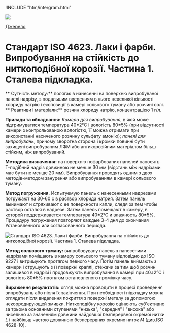 !INCLUDE "htm/intergram.html"

![](https://chart.googleapis.com/chart?chs=180x180&amp;cht=qr&amp;chl=https://pp.vokov.tk/standarts/%D0%A1%D1%82%D0%B0%D0%BD%D0%B4%D0%B0%D1%80%D1%82_ISO_4623_%D0%9B%D0%B0%D0%BA%D0%B8_%D1%96_%D1%84%D0%B0%D1%80%D0%B1%D0%B8_%D0%92%D0%B8%D0%BF%D1%80%D0%BE%D0%B1%D1%83%D0%B2%D0%B0%D0%BD%D0%BD%D1%8F_%D0%BD%D0%B0_%D1%81%D1%82%D1%96%D0%B9%D0%BA%D1%96%D1%81%D1%82%D1%8C_%D0%B4%D0%BE_%D0%BD%D0%B8%D1%82%D0%BA%D0%BE%D0%BF%D0%BE%D0%B4%D1%96%D0%B1%D0%BD%D0%BE%D1%97_%D0%BA%D0%BE%D1%80%D0%BE%D0%B7%D1%96%D1%97_%D0%A7%D0%B0%D1%81%D1%82%D0%B8%D0%BD%D0%B0_1_%D0%A1%D1%82%D0%B0%D0%BB%D0%B5%D0%B2%D0%B0_%D0%BF%D1%96%D0%B4%D0%BA%D0%BB%D0%B0%D0%B4%D0%BA%D0%B0.html) 

[Джерело](http://vseokraskah.net/standart-iso-4623 "Permalink to Стандарт ISO 4623. Лаки и краски. Испытание на стойкость к нитевидной коррозии. Часть 1. Стальная подложка.")

# Стандарт ISO 4623. Лаки і фарби. Випробування на стійкість до ниткоподібної корозії. Частина 1. Сталева підкладка.
** Сутність методу:** полягає в нанесенні на поверхню випробуваної панелі надрізу, з подальшим введенням в нього невеликої кількості хлориду натрію і експозиції в камері сольового туману або розчині солі.
** Реактиви і матеріали:** розчин хлориду натрію, концентрацією 1 г/л.

**Прилади та обладнання:** _Камера для випробування_, в якій може підтримуватися температура 40±2°С і вологість 80±5% (при відсутності камери з контрольованою вологістю, її можна отримати при використанні насиченого розчину сульфату амонію); _панелі для випробувань_, причому зворотна сторона і кромки повинні бути захищені випробуваним ЛФМ або антикорозійним матеріалом більш стійким, ніж випробуваний.

**Методика визначення:** на поверхню пофарбованих панелей наносять Т-подібний надріз довжиною не менше 30 мм (відстань між надрізами має бути не менше 20 мм). Випробування проводять одним з двох методів-методом занурення або випробуванням в камері сольового туману.

**Метод погружения.** Испытуемую панель с нанесенными надрезами погружают на  30-60 с в раствор хлорида натрия. Затем панель вынимают и стряхивают с ее поверхности капли, следя за тем чтобы раствор остался в надрезе. Затем панель помещают в камеру, в которой поддерживается температура 40±2°С и влажность 80±5%. Процедуру погружения повторяют каждые 3-4 дня до окончания  Установленного или согласованного периода.

![Стандарт ISO 4623. Лаки і фарби. Випробування на стійкість до ниткоподібної корозії. Частина 1. Сталева підкладка.][1]

**Метод сольового туману:** випробовувану панель з нанесеними надрізами поміщають в камеру сольового туману відповідно до ISO 9227 і витримують протягом певного часу. Потім панель виймають з камери і струшують з її поверхні краплі, стежачи за тим щоб розчин залишився в надрізі і продовжують випробування в камері при 40±2°С і вологість 80±5% протягом встановленого проміжку часу.

**Вираження результатів:** огляд можна проводити в процесі проведення випробувань або після їх закінчення. При необхідності підкладку можна оглядати після видалення покриття з поверхні металу за допомогою некорродирующей змивки. Ниткоподібну корозію оцінюють суб'єктивно за трьома основними ступенями "низька", "середня" і "висока" або чисельно за значенням довжини найдовшої безперервної окремої нитки _L_ і найбільш частою довжиною безперервних окремих ниток _М_ (див.ISO 4628-10).

[1]: /img/ISO-4623.jpg "Стандарт ISO 4623. Лаки і фарби. Випробування на стійкість до ниткоподібної корозії. Частина 1. Сталева підкладка."

  